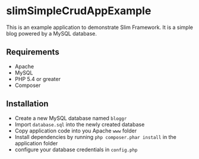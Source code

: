 # slimSimpleCrudAppExample
This is an example application to demonstrate Slim Framework. It is a simple blog powered by a MySQL database.

## Requirements
* Apache
* MySQL
* PHP 5.4 or greater
* Composer

## Installation
* Create a new MySQL database named `bloggr`
* Import `database.sql` into the newly created database
* Copy application code into you Apache `www` folder
* Install dependencies by running `php composer.phar install` in the application folder
* configure your database credentials in `config.php`